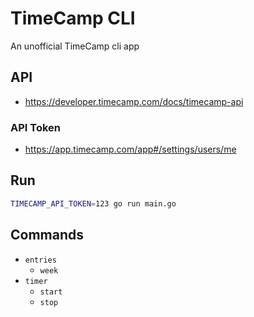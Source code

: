 # TimeCamp CLI

An unofficial TimeCamp cli app

## API

- https://developer.timecamp.com/docs/timecamp-api

### API Token

- https://app.timecamp.com/app#/settings/users/me

## Run

```sh
TIMECAMP_API_TOKEN=123 go run main.go
```

## Commands

- `entries`
  - `week`
- `timer`
  - `start`
  - `stop`
